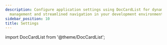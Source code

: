 ```yaml
---
description: Configure application settings using DocCardList for dynamic content
  management and streamlined navigation in your development environment.
sidebar_position: 10
title: Settings
---
```


import DocCardList from '@theme/DocCardList';

<DocCardList />
